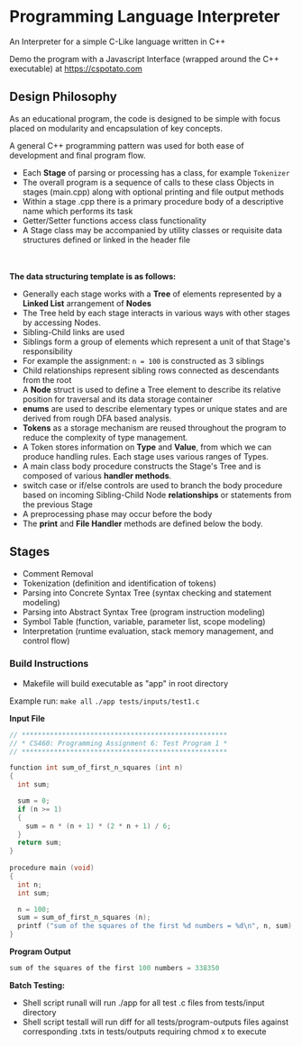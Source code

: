 # Programming Language Interpreter
An Interpreter for a simple C-Like language written in C++

Demo the program with a Javascript Interface (wrapped around the C++ executable) at
https://cspotato.com

## Design Philosophy
As an educational program, the code is designed to be simple with focus placed on modularity and encapsulation of key concepts.

A general C++ programming pattern was used for both ease of development and final program flow.
* Each **Stage** of parsing or processing has a class, for example `Tokenizer`
* The overall program is a sequence of calls to these class Objects in stages (main.cpp) along with optional printing and file output methods
* Within a stage .cpp there is a primary procedure body of a descriptive name which performs its task
* Getter/Setter functions access class functionality
* A Stage class may be accompanied by utility classes or requisite data structures defined or linked in the header file

  
<br><br> **The data structuring template is as follows:**
* Generally each stage works with a **Tree** of elements represented by a **Linked List** arrangement of **Nodes**
* The Tree held by each stage interacts in various ways with other stages by accessing Nodes.
* Sibling-Child links are used
* Siblings form a group of elements which represent a unit of that Stage's responsibility
* For example the assignment: `n = 100` is constructed as 3 siblings
* Child relationships represent sibling rows connected as descendants from the root
* A **Node** struct is used to define a Tree element to describe its relative position for traversal and its data storage container
* **enums** are used to describe elementary types or unique states and are derived from rough DFA based analysis.
* **Tokens** as a storage mechanism are reused throughout the program to reduce the complexity of type management.
* A Token stores information on **Type** and **Value**, from which we can produce handling rules. Each stage uses various ranges of Types.
* A main class body procedure constructs the Stage's Tree and is composed of various **handler methods**.
* switch case or if/else controls are used to branch the body procedure based on incoming Sibling-Child Node **relationships** or statements from the previous Stage
* A preprocessing phase may occur before the body
* The **print** and **File Handler** methods are defined below the body.


## Stages
* Comment Removal
* Tokenization (definition and identification of tokens)
* Parsing into Concrete Syntax Tree (syntax checking and statement modeling)
* Parsing into Abstract Syntax Tree (program instruction modeling)
* Symbol Table (function, variable, parameter list, scope modeling)
* Interpretation (runtime evaluation, stack memory management, and control flow)

### Build Instructions
* Makefile will build executable as "app" in root directory

Example run:
`make all`
`./app tests/inputs/test1.c`

**Input File**
``` c
// ***************************************************
// * CS460: Programming Assignment 6: Test Program 1 *
// ***************************************************

function int sum_of_first_n_squares (int n)
{
  int sum;

  sum = 0;
  if (n >= 1)
  {
    sum = n * (n + 1) * (2 * n + 1) / 6;
  }
  return sum;
}
  
procedure main (void)
{
  int n;
  int sum;

  n = 100;
  sum = sum_of_first_n_squares (n);
  printf ("sum of the squares of the first %d numbers = %d\n", n, sum);
}

```

**Program Output**
``` c
sum of the squares of the first 100 numbers = 338350
```

**Batch Testing:**
* Shell script runall will run ./app for all test .c files from tests/input directory
* Shell script testall will run diff for all tests/program-outputs files against corresponding .txts in tests/outputs
requiring chmod x to execute
